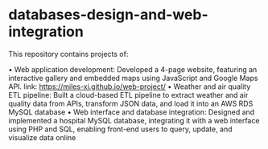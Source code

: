# databases-design-and-web-integration
This repository contains projects of:

• Web application development:
  Developed a 4-page website, featuring an interactive gallery and embedded maps using JavaScript and Google Maps API. link: https://miles-xi.github.io/web-project/
• Weather and air quality ETL pipeline:
  Built a cloud-based ETL pipeline to extract weather and air quality data from APIs, transform JSON data, and load it into an AWS RDS MySQL database
• Web interface and database integration:
  Designed and implemented a hospital MySQL database, integrating it with a web interface using PHP and SQL, enabling front-end users to query, update, and visualize data online
